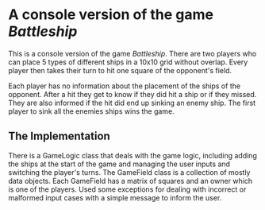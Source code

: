 # A console version of the game *Battleship*
This  is a console version of the game *Battleship*. There are two players who can place 5 types of different ships in a 10x10 grid without overlap. Every player then takes their turn to hit one square of the opponent's field. 

Each player has no information about the placement of the ships of the opponent. After a hit they get to know if they did hit a ship or if they missed. They are also informed if the hit did end up sinking an enemy ship. The first player to sink all the enemies ships wins the game. 

## The Implementation
There is a GameLogic class that deals with the game logic, including adding the ships at the start of the game and managing the user inputs and switching the player's turns. 
The GameField class is a collection of mostly data objects. Each GameField has a matrix of squares and an owner which is one of the players. Used some exceptions for dealing with incorrect or malformed input cases with a simple message to inform the user.

